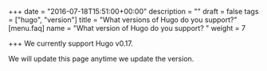 +++
date = "2016-07-18T15:51:00+00:00"
description = ""
draft = false
tags = ["hugo", "version"]
title = "What versions of Hugo do you support?"
[menu.faq]
name = "What version of Hugo do you support? "
weight = 7

+++
We currently support Hugo v0.17.

We will update this page anytime we update the version.
